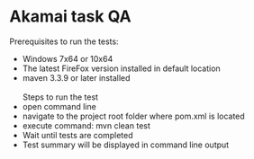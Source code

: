 # Akamai task QA<br>

Prerequisites to run the tests:
* Windows 7x64 or 10x64
* The latest FireFox version installed in default location
* maven 3.3.9 or later installed
<br><br>
Steps to run the test 
* open command line <br>
* navigate to the project root folder where pom.xml is located <br>
* execute command: mvn clean test <br>
* Wait until tests are completed
* Test summary will be displayed in command line output
